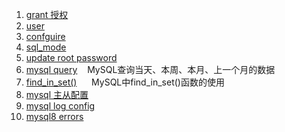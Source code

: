 1. [grant 授权](/Inc/MySql/inc/grant.md)
2. [user](/Inc/MySql/inc/user.md)
3. [confguire](/Inc/MySql/inc/confguire.md)
4. [sql_mode](/Inc/MySql/inc/sql_mode.md)
5. [update root password](/Inc/MySql/inc/update_root_password.md)
6. [mysql query](/Inc/MySql/inc/query.md)&nbsp;&nbsp;&nbsp;&nbsp;MySQL查询当天、本周、本月、上一个月的数据
7. [find_in_set()](/Inc/MySql/inc/find_in_set.md) &nbsp;&nbsp;&nbsp;&nbsp; MySQL中find_in_set()函数的使用
8. [mysql 主从配置](/Inc/MySql/inc/master-slave.md)
9. [mysql log config](/Inc/MySql/inc/log-config.md)
10. [mysql8 errors](/Inc/MySql/inc/mysql8.md)
